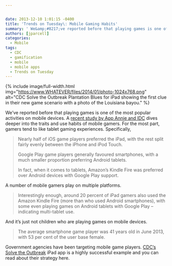```yaml
---


date: 2013-12-10 1:01:15 -0400
title: 'Trends on Tuesday\: Mobile Gaming Habits'
summary: ' We&amp;#8217;ve reported before that playing games is one of the most popular activities on mobile devices. A recent study by App Annie and IDC dives deeper into the'
authors: [jparcell]
categories:
  - Mobile
tags:
  - CDC
  - gamification
  - mobile
  - mobile apps
  - Trends on Tuesday
---
```


{% include image/full-width.html img="https://www.WHATEVER/files/2014/01/photo-1024x768.png" alt="CDC Solve the Outbreak Plantation Blues for iPad showing the first clue in their new game scenario with a photo of the Louisiana bayou." %}


We&#8217;ve reported before that playing games is one of the most popular activities on mobile devices. A [recent study by App Annie and IDC](http://www.mobileworldlive.com/mobile-gaming-multiple-devices-regional-shifts?utm_campaign=MWL-A-20131210&utm_medium=email&utm_source=Eloqua&elq=13c3de37cf244dc995152f2f1403d758&elqCampaignId=982) dives deeper into the traits and use habits of mobile gamers. For the most part, gamers tend to like tablet gaming experiences. Specifically,

> Nearly half of iOS game players preferred the iPad, with the rest split fairly evenly between the iPhone and iPod Touch.
> 
> Google Play game players generally favoured smartphones, with a much smaller proportion preferring Android tablets.
> 
> In fact, when it comes to tablets, Amazon’s Kindle Fire was preferred over Android devices with Google Play support.

A number of mobile gamers play on multiple platforms.

> Interestingly enough, around 20 percent of iPad gamers also used the Amazon Kindle Fire (more than who used Android smartphones), with some even playing games on Android tablets with Google Play – indicating multi-tablet use.

And it&#8217;s just not children who are playing games on mobile devices.

> The average smartphone game player was 41 years old in June 2013, with 53 per cent of the user base female.

Government agencies have been targeting mobile game players. [CDC&#8217;s Solve the Outbreak](https://www.WHATEVER/2013/10/31/new-outbreaks-but-no-zombies-on-cdcs-solve-the-outbreak/ "New Outbreaks (but No Zombies) on CDC’s Solve the Outbreak") iPad app is a highly successful example and you can read about their strategy here.